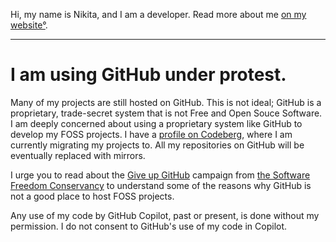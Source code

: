 Hi, my name is Nikita, and I am a developer. Read more about me
[on my website°](https://www.kytta.dev/).

-----

# I am using GitHub under protest.

Many of my projects are still hosted on GitHub. This is not ideal; GitHub
is a proprietary, trade-secret system that is not Free and Open Souce Software.
I am deeply concerned about using a proprietary system like GitHub to develop
my FOSS projects. I have a [profile on Codeberg](https://codeberg.org/kytta/),
where I am currently migrating my projects to. All my repositories on GitHub
will be eventually replaced with mirrors. 

I urge you to read about the [Give up GitHub](https://GiveUpGitHub.org) campaign
from [the Software Freedom Conservancy](https://sfconservancy.org) to understand
some of the reasons why GitHub is not a good place to host FOSS projects.

Any use of my code by GitHub Copilot, past or present, is done without
my permission. I do not consent to GitHub's use of my code in Copilot.
